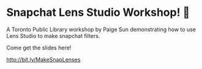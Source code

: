 # Snapchat Lens Studio Workshop! 🎉

A Toronto Public Library workshop by Paige Sun demonstrating how to use Lens Studio to make snapchat filters.

Come get the slides here!

http://bit.ly/MakeSnapLenses
